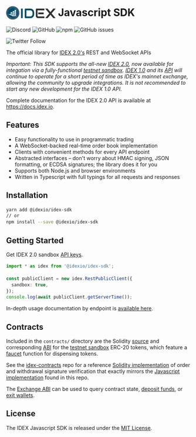 <!-- markdownlint-disable MD033 -->
# <img src="assets/logo.png" alt="IDEX" height="36px" valign="top"> Javascript SDK

![Discord](https://img.shields.io/discord/455246457465733130?label=Discord&style=flat-square)
![GitHub](https://img.shields.io/github/license/idexio/idex-sdk-js?style=flat-square)
![npm](https://img.shields.io/npm/v/@idexio/idex-sdk?style=flat-square)
![GitHub issues](https://img.shields.io/github/issues/idexio/idex-sdk-js?style=flat-square)


![Twitter Follow](https://img.shields.io/twitter/follow/idexio?style=social)


The official library for [IDEX 2.0's](https://idex.io) REST and WebSocket APIs

*Important: This SDK supports the all-new [IDEX 2.0](https://idex.io), now available for integation via a fully-functional [testnet sandbox](https://docs.idex.io/#sandbox). [IDEX 1.0](https://idex.market) and its [API](https://docs.idex.market) will continue to operate for a short period of time as IDEX's mainnet exchange, allowing the community to upgrade integrations. It is not recommended to start any new development for the IDEX 1.0 API.*

Complete documentation for the IDEX 2.0 API is available at https://docs.idex.io.

## Features

- Easy functionality to use in programmatic trading
- A WebSocket-backed real-time order book implementation
- Clients with convenient methods for every API endpoint
- Abstracted interfaces – don't worry about HMAC signing, JSON formatting, or ECDSA signatures; the library does it for you
- Supports both Node.js and browser environments
- Written in Typescript with full typings for all requests and responses

## Installation

```bash
yarn add @idexio/idex-sdk
// or
npm install --save @idexio/idex-sdk
```

## Getting Started

Get IDEX 2.0 sandbox [API keys](https://idex.io).

```typescript
import * as idex from '@idexio/idex-sdk';

const publicClient = new idex.RestPublicClient({
  sandbox: true,
});
console.log(await publicClient.getServerTime());
```

In-depth usage documentation by endpoint is [available here](https://github.com/idexio/idex-sdk-js/blob/master/API.md).

## Contracts

Included in the `contracts/` directory are the Solidity [source](https://github.com/idexio/idex-sdk-js/blob/master/contracts/SandboxToken.sol)
and corresponding [ABI](https://github.com/idexio/idex-sdk-js/blob/master/contracts/SandboxToken.abi.json) for the
[testnet sandbox](https://docs.idex.io/#sandbox) ERC-20 tokens, which feature a [faucet](https://docs.idex.io/#faucets)
function for dispensing tokens.

See the [idex-contracts](https://github.com/idexio/idex-contracts) repo for a reference
[Solidity implementation](https://github.com/idexio/idex-contracts/blob/master/contracts/libraries/Signatures.sol) of
order and withdrawal signature verification that exactly mirrors the [Javascript implementation](https://github.com/idexio/idex-sdk-js/blob/main/src/signatures.ts)
found in this repo.

The [Exchange ABI](https://github.com/idexio/idex-sdk-js/blob/master/contracts/Exchange.abi.json) can be used to query
contract state, [deposit funds](https://docs.idex.io/#deposit-funds), or [exit wallets](https://docs.idex.io/#exit-wallet).

## License

The IDEX Javascript SDK is released under the [MIT License](https://opensource.org/licenses/MIT).
